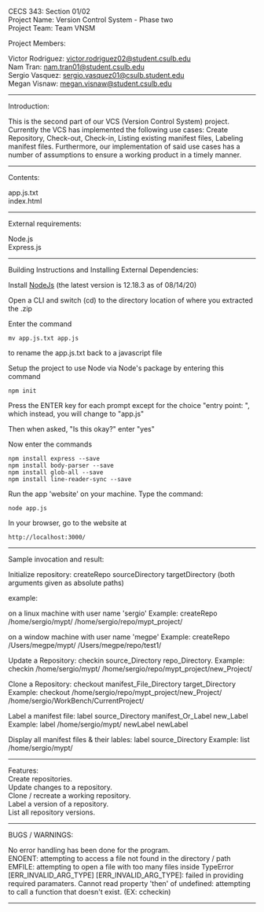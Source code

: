CECS 343: Section 01/02  
Project Name: Version Control System - Phase two  
Project Team: Team VNSM  

Project Members:

Victor Rodriguez: victor.rodriguez02@student.csulb.edu  
Nam Tran: nam.tran01@student.csulb.edu  
Sergio Vasquez: sergio.vasquez01@csulb.student.edu  
Megan Visnaw: megan.visnaw@student.csulb.edu  

--------------------------------------------------------------------------------

Introduction:

This is the second part of our VCS (Version Control System) project. Currently
the VCS has implemented the following use cases: Create Repository, Check-out,
Check-in, Listing existing manifest files, Labeling manifest files. Furthermore,
our implementation of said use cases has a number of assumptions to ensure a working
product in a timely manner. 


--------------------------------------------------------------------------------
Contents:

app.js.txt  
index.html  

--------------------------------------------------------------------------------
External requirements:

Node.js  
Express.js   

--------------------------------------------------------------------------------
Building Instructions and Installing External Dependencies:

Install [NodeJs](https://nodejs.org/en/download/) (the latest version is 12.18.3 as of 08/14/20)

Open a CLI and switch (cd) to the directory location of where you extracted the .zip

Enter the command

    mv app.js.txt app.js

to rename the app.js.txt back to a javascript file

Setup the project to use Node via Node's package
by entering this command

    npm init

Press the ENTER key for each prompt except for the choice "entry point: ", which instead, you will change to "app.js"

Then when asked, "Is this okay?" enter "yes"

Now enter the commands

    npm install express --save
    npm install body-parser --save
    npm install glob-all --save
    npm install line-reader-sync --save

Run the app 'website' on your machine. Type the command:

    node app.js

In your browser, go to the website at

    http://localhost:3000/

--------------------------------------------------------------------------------

Sample invocation and result:

Initialize repository: createRepo sourceDirectory targetDirectory (both arguments given as absolute paths)

example:

on a linux machine with user name 'sergio'
	Example:
		createRepo /home/sergio/mypt/ /home/sergio/repo/mypt_project/

on a window machine with user name 'megpe'
    	Example:
		createRepo /Users/megpe/mypt/ /Users/megpe/repo/test1/



Update a Repository: checkin source_Directory repo_Directory.
	Example:
		checkin /home/sergio/mypt/  /home/sergio/repo/mypt_project/new_Project/



Clone a Repository: checkout manifest_File_Directory target_Directory
     	Example:
		checkout /home/sergio/repo/mypt_project/new_Project/  /home/sergio/WorkBench/CurrentProject/



Label a manifest file: label source_Directory manifest_Or_Label new_Label
     	Example:
		label /home/sergio/mypt/ newLabel newLabel



Display all manifest files & their lables: label source_Directory 
     	Example:
		list /home/sergio/mypt/

--------------------------------------------------------------------------------

Features:  
Create repositories.  
Update changes to a repository.  
Clone / recreate a working repository.  
Label a version of a repository.  
List all repository versions.  

--------------------------------------------------------------------------------

BUGS / WARNINGS:

No error handling has been done for the program.  
ENOENT: attempting to access a file not found in the directory / path  
EMFILE: attempting to open a file with too many files inside
TypeError [ERR_INVALID_ARG_TYPE] [ERR_INVALID_ARG_TYPE]: failed in providing required paramaters.
Cannot read property 'then' of undefined: attempting to call a function that doesn't exist. (EX: ccheckin)

--------------------------------------------------------------------------------
